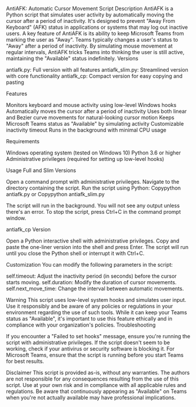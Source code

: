 AntiAFK: Automatic Cursor Movement Script
Description
AntiAFK is a Python script that simulates user activity by automatically moving the cursor after a period of inactivity. It's designed to prevent "Away From Keyboard" (AFK) status in applications or systems that may log out inactive users.
A key feature of AntiAFK is its ability to keep Microsoft Teams from marking the user as "Away". Teams typically changes a user's status to "Away" after a period of inactivity. By simulating mouse movement at regular intervals, AntiAFK tricks Teams into thinking the user is still active, maintaining the "Available" status indefinitely.
Versions

antiafk.py: Full version with all features
antiafk_slim.py: Streamlined version with core functionality
antiafk_cp: Compact version for easy copying and pasting

Features

Monitors keyboard and mouse activity using low-level Windows hooks
Automatically moves the cursor after a period of inactivity
Uses both linear and Bezier curve movements for natural-looking cursor motion
Keeps Microsoft Teams status as "Available" by simulating activity
Customizable inactivity timeout
Runs in the background with minimal CPU usage

Requirements

Windows operating system (tested on Windows 10)
Python 3.6 or higher
Administrative privileges (required for setting up low-level hooks)

Usage
Full and Slim Versions

Open a command prompt with administrative privileges.
Navigate to the directory containing the script.
Run the script using Python:
Copypython antiafk.py
or
Copypython antiafk_slim.py

The script will run in the background. You will not see any output unless there's an error.
To stop the script, press Ctrl+C in the command prompt window.

antiafk_cp Version

Open a Python interactive shell with administrative privileges.
Copy and paste the one-liner version into the shell and press Enter.
The script will run until you close the Python shell or interrupt it with Ctrl+C.

Customization
You can modify the following parameters in the script:

self.timeout: Adjust the inactivity period (in seconds) before the cursor starts moving.
self.duration: Modify the duration of cursor movements.
self.next_move_time: Change the interval between automatic movements.

Warning
This script uses low-level system hooks and simulates user input. Use it responsibly and be aware of any policies or regulations in your environment regarding the use of such tools. While it can keep your Teams status as "Available", it's important to use this feature ethically and in compliance with your organization's policies.
Troubleshooting

If you encounter a "Failed to set hooks" message, ensure you're running the script with administrative privileges.
If the script doesn't seem to be working, check if your antivirus or security software is blocking it.
For Microsoft Teams, ensure that the script is running before you start Teams for best results.

Disclaimer
This script is provided as-is, without any warranties. The authors are not responsible for any consequences resulting from the use of this script. Use at your own risk and in compliance with all applicable rules and regulations. Be aware that continuously appearing as "Available" on Teams when you're not actually available may have professional implications.
